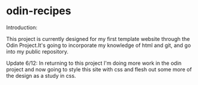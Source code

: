 # odin-recipes

Introduction:

This project is currently designed for my first template website through the Odin Project.It's going to incorporate my knowledge of html and git, and go into my public repository.

Update 6/12: In returning to this project I'm doing more work in the odin project and now going to style this site with css and flesh out some more of the design as a study in css.

